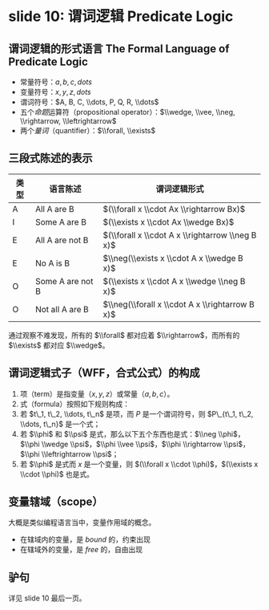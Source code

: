 
slide 10: 谓词逻辑 Predicate Logic
==============================


谓词逻辑的形式语言 The Formal Language of Predicate Logic
------------------------------------------------


* 常量符号：$a, b, c, dots$
* 变量符号：$x, y, z, dots$
* 谓词符号：$A, B, C, \\dots, P, Q, R, \\dots$
* 五个*命题*运算符（propositional operator）：$\\wedge, \\vee, \\neg, \\rightarrow, \\leftrightarrow$
* 两个*量词*（quantifier）：$\\forall, \\exists$


三段式陈述的表示
--------




| 类型 | 语言陈述 | 谓词逻辑形式 |
| --- | --- | --- |
| A | All A are B | $(\\forall x \\cdot Ax \\rightarrow Bx)$ |
| I | Some A are B | $(\\exists x \\cdot Ax \\wedge Bx)$ |
| E | All A are not B | $(\\forall x \\cdot A x \\rightarrow \\neg B x)$ |
| E | No A is B | $\\neg(\\exists x \\cdot A x \\wedge B x)$ |
| O | Some A are not B | $(\\exists x \\cdot A x \\wedge \\neg B x)$ |
| O | Not all A are B | $\\neg(\\forall x \\cdot A x \\rightarrow B x)$ |


通过观察不难发现，所有的 $\\forall$ 都对应着 $\\rightarrow$，而所有的 $\\exists$ 都对应 $\\wedge$。


谓词逻辑式子（WFF，合式公式）的构成
-------------------


1. 项（term）是指变量（$x, y, z$）或常量（$a, b, c$）。
2. 式（formula）按照如下规则构成：
3. 若 $t\_1, t\_2, \\dots, t\_n$ 是项，而 $P$ 是一个谓词符号，则 $P\_{t\_1, t\_2, \\dots, t\_n}$ 是一个式；
4. 若 $\\phi$ 和 $\\psi$ 是式，那么以下五个东西也是式：$\\neg \\phi$，$\\phi \\wedge \\psi$，$\\phi \\vee \\psi$，$\\phi \\rightarrow \\psi$，$\\phi \\leftrightarrow \\psi$；
5. 若 $\\phi$ 是式而 $x$ 是一个变量，则 $(\\forall x \\cdot \\phi)$，$(\\exists x \\cdot \\phi)$ 也是式。


变量辖域（scope）
-----------


大概是类似编程语言当中，变量作用域的概念。


* 在辖域内的变量，是 *bound* 的，约束出现
* 在辖域外的变量，是 *free* 的，自由出现


驴句
--


详见 slide 10 最后一页。



